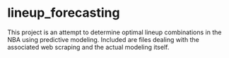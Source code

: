 # lineup_forecasting

This project is an attempt to determine optimal lineup combinations in the NBA using predictive modeling.  Included are files dealing with the associated web scraping and the actual modeling itself.
